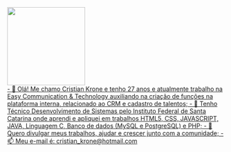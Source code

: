 <div>
  <a href="https://www.linkedin.com/in/cristian-krone-a46b6b211/"/>
<img height="180em" src="https://github-readme-stats.vercel.app/api?username=ckrone&show_icons=true&theme=dark"/>
</div>
- 👋 Olá! Me chamo Cristian Krone e tenho 27 anos e atualmente trabalho na Easy Communication & Technology auxiliando na criação de funções na plataforma interna, relacionado ao CRM e cadastro de talentos; 
- 🌱 Tenho Técnico Desenvolvimento de Sistemas pelo Instituto Federal de Santa Catarina onde aprendi e apliquei em trabalhos HTML5, CSS, JAVASCRIPT, JAVA, Linguagem C, Banco de dados (MySQL e PostgreSQL) e PHP;
- 💞️ Quero divulgar meus trabalhos, ajudar e crescer junto com a comunidade;
- 📫 Meu e-mail é:  cristian_krone@hotmail.com

<!---
CKrone/CKrone is a ✨ special ✨ repository because its `README.md` (this file) appears on your GitHub profile.
You can click the Preview link to take a look at your changes.
--->

